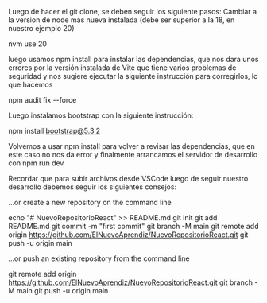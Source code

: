 Luego de hacer el git clone, se deben seguir los siguiente pasos:
Cambiar a la version de node más nueva instalada (debe ser superior
a la 18, en nuestro ejemplo 20)

nvm use 20


luego usamos npm install para instalar las dependencias, que nos dara 
unos errores por la versión instalada de Vite que tiene varios problemas
de seguridad y nos sugiere ejecutar la siguiente instrucción para 
corregirlos, lo que hacemos

npm audit fix --force

Luego instalamos bootstrap con la siguiente instrucción:

npm install bootstrap@5.3.2

Volvemos a usar npm install para volver a revisar las dependencias, que 
en este caso no nos da error y finalmente arrancamos el servidor de 
desarrollo con npm run dev

Recordar que para subir archivos desde VSCode luego de seguir nuestro 
desarrollo debemos seguir los siguientes consejos:

…or create a new repository on the command line

echo "# NuevoRepositorioReact" >> README.md
git init
git add README.md
git commit -m "first commit"
git branch -M main
git remote add origin https://github.com/ElNuevoAprendiz/NuevoRepositorioReact.git
git push -u origin main

…or push an existing repository from the command line

git remote add origin https://github.com/ElNuevoAprendiz/NuevoRepositorioReact.git
git branch -M main
git push -u origin main
